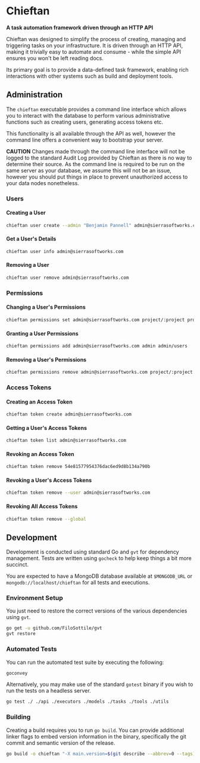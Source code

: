 # Chieftan
**A task automation framework driven through an HTTP API**

Chieftan was designed to simplify the process of creating, managing and triggering tasks
on your infrastructure. It is driven through an HTTP API, making it trivially easy to
automate and consume - while the simple API ensures you won't be left reading docs.

Its primary goal is to provide a data-defined task framework, enabling rich interactions
with other systems such as build and deployment tools.

## Administration
The `chieftan` executable provides a command line interface which allows you to interact
with the database to perform various administrative functions such as creating users,
generating access tokens etc.

This functionality is all available through the API as well, however the command line
offers a convenient way to bootstrap your server.

**CAUTION** Changes made through the command line interface will not be logged to the
standard Audit Log provided by Chieftan as there is no way to determine their source.
As the command line is required to be run on the same server as your database, we assume
this will not be an issue, however you should put things in place to prevent unauthorized
access to your data nodes nonetheless. 

### Users

#### Creating a User

```sh
chieftan user create --admin "Benjamin Pannell" admin@sierrasoftworks.com
```

#### Get a User's Details

```sh
chieftan user info admin@sierrasoftworks.com
```

#### Removing a User

```sh
chieftan user remove admin@sierrasoftworks.com
```

### Permissions

#### Changing a User's Permissions

```sh
chieftan permissions set admin@sierrasoftworks.com project/:project project/:project/admin admin admin/users
```

#### Granting a User Permissions

```sh
chieftan permissions add admin@sierrasoftworks.com admin admin/users
```

#### Removing a User's Permissions

```sh
chieftan permissions remove admin@sierrasoftworks.com project/:project
```

### Access Tokens
#### Creating an Access Token

```sh
chieftan token create admin@sierrasoftworks.com
```

#### Getting a User's Access Tokens

```sh
chieftan token list admin@sierrasoftworks.com
```

#### Revoking an Access Token

```sh
chieftan token remove 54e81577954376dac6ed9d8b134a790b
```

#### Revoking a User's Access Tokens

```sh
chieftan token remove --user admin@sierrasoftworks.com
```

#### Revoking All Access Tokens

```sh
chieftan token remove --global
```

## Development
Development is conducted using standard Go and `gvt` for dependency management. Tests
are written using `gocheck` to help keep things a bit more succinct.

You are expected to have a MongoDB database available at `$MONGODB_URL` or
`mongodb://localhost/chieftan` for all tests and executions.

### Environment Setup
You just need to restore the correct versions of the various dependencies using `gvt`.

```sh
go get -u github.com/FiloSottile/gvt
gvt restore
```

### Automated Tests
You can run the automated test suite by executing the following:

```sh
goconvey
```

Alternatively, you may make use of the standard `gotest` binary if you wish to run the
tests on a headless server.

```sh
go test ./ ./api ./executors ./models ./tasks ./tools ./utils
```

### Building
Creating a build requires you to run `go build`. You can provide additional linker
flags to embed version information in the binary, specifically the git commit and
semantic version of the release.

```sh
go build -o chieftan "-X main.version=$(git describe --abbrev=0 --tags)" "-X main.sentry_dsn=$SENTRY_DSN"
```